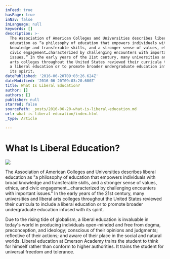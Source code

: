```yaml
---
inFeed: true
hasPage: true
inNav: false
inLanguage: null
keywords: []
description: >-
  The Association of American Colleges and Universities describes liberal
  education as “a philosophy of education that empowers individuals with broad
  knowledge and transferable skills, and a stronger sense of values, ethics, and
  civic engagement…characterized by challenging encounters with important
  issues.” In the early years of the 21st century, many universities and liberal
  arts colleges throughout the United States reviewed their curricula to include
  a liberal education or to promote broader undergraduate education infused with
  its spirit.
datePublished: '2016-06-20T09:03:26.624Z'
dateModified: '2016-06-20T09:03:20.600Z'
title: What Is Liberal Education?
author: []
authors: []
publisher: null
starred: false
sourcePath: _posts/2016-06-20-what-is-liberal-education.md
url: what-is-liberal-education/index.html
_type: Article

---
```

# What Is Liberal Education?
![](https://the-grid-user-content.s3-us-west-2.amazonaws.com/c8614537-6829-4a47-a69c-3f7dc7bbb887.jpg)

The Association of American Colleges and Universities describes liberal education as "a philosophy of education that empowers individuals with broad knowledge and transferable skills, and a stronger sense of values, ethics, and civic engagement...characterized by challenging encounters with important issues." In the early years of the 21st century, many universities and liberal arts colleges throughout the United States reviewed their curricula to include a liberal education or to promote broader undergraduate education infused with its spirit.

Due to the rising tide of globalism, a liberal education is invaluable in today's world in producing individuals open-minded and free from dogma, preconception, and ideology; conscious of their opinions and judgments; reflective of their actions; and aware of their place in the social and natural worlds. Liberal education at Emerson Academy trains the student to think for himself rather than conform to higher authorities. It trains the student for universal freedom and tolerance.